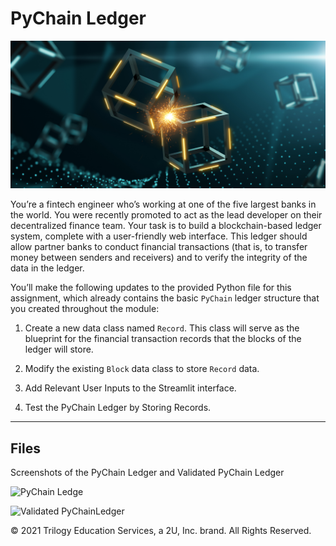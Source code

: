 # PyChain Ledger

![alt=""](Images/application-image.png)

You’re a fintech engineer who’s working at one of the five largest banks in the world. You were recently promoted to act as the lead developer on their decentralized finance team. Your task is to build a blockchain-based ledger system, complete with a user-friendly web interface. This ledger should allow partner banks to conduct financial transactions (that is, to transfer money between senders and receivers) and to verify the integrity of the data in the ledger.

You’ll make the following updates to the provided Python file for this assignment, which already contains the basic `PyChain` ledger structure that you created throughout the module:

1. Create a new data class named `Record`. This class will serve as the blueprint for the financial transaction records that the blocks of the ledger will store.

2. Modify the existing `Block` data class to store `Record` data.

3. Add Relevant User Inputs to the Streamlit interface.

4. Test the PyChain Ledger by Storing Records.

---
## Files


Screenshots of the PyChain Ledger and Validated PyChain Ledger

![PyChain Ledge](https://user-images.githubusercontent.com/101617571/186649296-0b97ac56-5b2b-426f-86a0-1770aa40964a.png)

![Validated PyChainLedger](https://user-images.githubusercontent.com/101617571/186649399-716d319f-99b9-403f-a6c1-8b71af5b83e5.png)


© 2021 Trilogy Education Services, a 2U, Inc. brand. All Rights Reserved.
